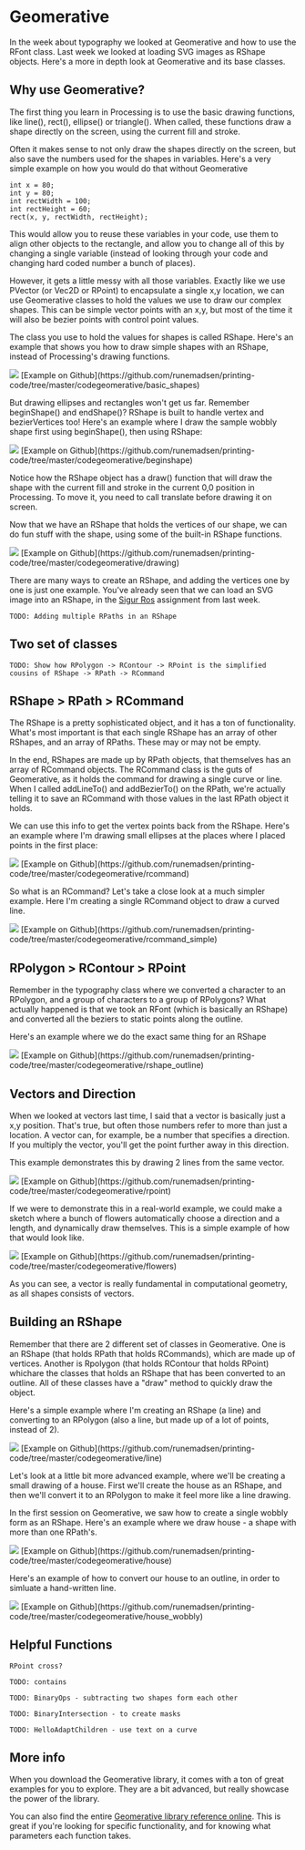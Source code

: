 Geomerative
===========

In the week about typography we looked at Geomerative and how to use the RFont class. Last week we looked at loading SVG images as RShape objects. Here's a more in depth look at Geomerative and its base classes.

Why use Geomerative?
--------------------

The first thing you learn in Processing is to use the basic drawing functions, like line(), rect(), ellipse() or triangle(). When called, these functions draw a shape directly on the screen, using the current fill and stroke.

Often it makes sense to not only draw the shapes directly on the screen, but also save the numbers used for the shapes in variables. Here's a very simple example on how you would do that without Geomerative

	int x = 80;
	int y = 80;
	int rectWidth = 100;
	int rectHeight = 60;
	rect(x, y, rectWidth, rectHeight);

This would allow you to reuse these variables in your code, use them to align other objects to the rectangle, and allow you to change all of this by changing a single variable (instead of looking through your code and changing hard coded number a bunch of places).

However, it gets a little messy with all those variables. Exactly like we use PVector (or Vec2D or RPoint) to encapsulate a single x,y location, we can use Geomerative classes to hold the values we use to draw our complex shapes. This can be simple vector points with an x,y, but most of the time it will also be bezier points with control point values.

The class you use to hold the values for shapes is called RShape. Here's an example that shows you how to draw simple shapes with an RShape, instead of Processing's drawing functions.

<img src="http://runemadsen-2012.s3.amazonaws.com/printing-code-2012/geomerative/basic_shapes_small.jpg" data-slideshow="http://runemadsen-2012.s3.amazonaws.com/printing-code-2012/geomerative/basic_shapes.png" />
[Example on Github](https://github.com/runemadsen/printing-code/tree/master/codegeomerative/basic_shapes)

But drawing ellipses and rectangles won't get us far. Remember beginShape() and endShape()? RShape is built to handle vertex and bezierVertices too! Here's an example where I draw the sample wobbly shape first using beginShape(), then using RShape: 

<img src="http://runemadsen-2012.s3.amazonaws.com/printing-code-2012/geomerative/beginshape_small.jpg" data-slideshow="http://runemadsen-2012.s3.amazonaws.com/printing-code-2012/geomerative/beginshape.png" />
[Example on Github](https://github.com/runemadsen/printing-code/tree/master/codegeomerative/beginshape)

Notice how the RShape object has a draw() function that will draw the shape with the current fill and stroke in the current 0,0 position in Processing. To move it, you need to call translate before drawing it on screen.

Now that we have an RShape that holds the vertices of our shape, we can do fun stuff with the shape, using some of the built-in RShape functions.

<img src="http://runemadsen-2012.s3.amazonaws.com/printing-code-2012/geomerative/drawing_small.jpg" data-slideshow="http://runemadsen-2012.s3.amazonaws.com/printing-code-2012/geomerative/drawing.png" />
[Example on Github](https://github.com/runemadsen/printing-code/tree/master/codegeomerative/drawing)

There are many ways to create an RShape, and adding the vertices one by one is just one example. You've already seen that we can load an SVG image into an RShape, in the [Sigur Ros](https://github.com/runemadsen/printing-code/tree/master/codehomework/sigur_ros) assignment from last week.

	TODO: Adding multiple RPaths in an RShape

Two set of classes
------------------

	TODO: Show how RPolygon -> RContour -> RPoint is the simplified cousins of RShape -> RPath -> RCommand 


RShape > RPath > RCommand
-------------------------

The RShape is a pretty sophisticated object, and it has a ton of functionality. What's most important is that each single RShape has  an array of other RShapes, and an array of RPaths. These may or may not be empty.

In the end, RShapes are made up by RPath objects, that themselves has an array of RCommand objects. The RCommand class is the guts of Geomerative, as it holds the command for drawing a single curve or line. When I called addLineTo() and addBezierTo() on the RPath, we're actually telling it to save an RCommand with those values in the last RPath object it holds.

We can use this info to get the vertex points back from the RShape. Here's an example where I'm drawing small ellipses at the places where I placed points in the first place:

<img src="http://runemadsen-2012.s3.amazonaws.com/printing-code-2012/geomerative/rcommand_small.jpg" data-slideshow="http://runemadsen-2012.s3.amazonaws.com/printing-code-2012/geomerative/rcommand.png" />
[Example on Github](https://github.com/runemadsen/printing-code/tree/master/codegeomerative/rcommand)

So what is an RCommand? Let's take a close look at a much simpler example. Here I'm creating a single RCommand object to draw a curved line.

<img src="http://runemadsen-2012.s3.amazonaws.com/printing-code-2012/geomerative/rcommand_simple_small.jpg" data-slideshow="http://runemadsen-2012.s3.amazonaws.com/printing-code-2012/geomerative/rcommand_simple.png" />
[Example on Github](https://github.com/runemadsen/printing-code/tree/master/codegeomerative/rcommand_simple)


RPolygon > RContour > RPoint
----------------------------

Remember in the typography class where we converted a character to an RPolygon, and a group of characters to a group of RPolygons? What actually happened is that we took an RFont (which is basically an RShape) and converted all the beziers to static points along the outline.

Here's an example where we do the exact same thing for an RShape 

<img src="http://runemadsen-2012.s3.amazonaws.com/printing-code-2012/geomerative/rshape_outline_small.jpg" data-slideshow="http://runemadsen-2012.s3.amazonaws.com/printing-code-2012/geomerative/rshape_outline.png" />
[Example on Github](https://github.com/runemadsen/printing-code/tree/master/codegeomerative/rshape_outline)

Vectors and Direction
---------------------

When we looked at vectors last time, I said that a vector is basically just a x,y position. That's true, but often those numbers refer to more than just a location. A vector can, for example, be a number that specifies a direction. If you multiply the vector, you'll get the point further away in this direction. 

This example demonstrates this by drawing 2 lines from the same vector.

<img src="http://runemadsen-2012.s3.amazonaws.com/printing-code-2012/geomerative/rpoint_small.jpg" data-slideshow="http://runemadsen-2012.s3.amazonaws.com/printing-code-2012/geomerative/rpoint.png" />
[Example on Github](https://github.com/runemadsen/printing-code/tree/master/codegeomerative/rpoint)

If we were to demonstrate this in a real-world example, we could make a sketch where a bunch of flowers automatically choose a direction and a length, and dynamically draw themselves. This is a simple example of how that would look like.

<img src="http://runemadsen-2012.s3.amazonaws.com/printing-code-2012/geomerative/flowers_small.jpg" data-slideshow="http://runemadsen-2012.s3.amazonaws.com/printing-code-2012/geomerative/flowers.png" />
[Example on Github](https://github.com/runemadsen/printing-code/tree/master/codegeomerative/flowers)

As you can see, a vector is really fundamental in computational geometry, as all shapes consists of vectors.


Building an RShape
-------------------

Remember that there are 2 different set of classes in Geomerative. One is an RShape (that holds RPath that holds RCommands), which are made up of vertices. Another is Rpolygon (that holds RContour that holds RPoint) whichare the classes that holds an RShape that has been converted to an outline. All of these classes have a "draw" method to quickly draw the object.

Here's a simple example where I'm creating an RShape (a line) and converting to an RPolygon (also a line, but made up of a lot of points, instead of 2).

<img src="http://runemadsen-2012.s3.amazonaws.com/printing-code-2012/geomerative/line_small.jpg" data-slideshow="http://runemadsen-2012.s3.amazonaws.com/printing-code-2012/geomerative/line.png" />
[Example on Github](https://github.com/runemadsen/printing-code/tree/master/codegeomerative/line)

Let's look at a little bit more advanced example, where we'll be creating a small drawing of a house. First we'll create the house as an RShape, and then we'll convert it to an RPolygon to make it feel more like a line drawing.

In the first session on Geomerative, we saw how to create a single wobbly form as an RShape. Here's an example where we draw house - a shape with more than one RPath's.

<img src="http://runemadsen-2012.s3.amazonaws.com/printing-code-2012/geomerative/house_small.jpg" data-slideshow="http://runemadsen-2012.s3.amazonaws.com/printing-code-2012/geomerative/house.png" />
[Example on Github](https://github.com/runemadsen/printing-code/tree/master/codegeomerative/house)

Here's an example of how to convert our house to an outline, in order to simluate a hand-written line.

<img src="http://runemadsen-2012.s3.amazonaws.com/printing-code-2012/geomerative/house_wobbly_small.jpg" data-slideshow="http://runemadsen-2012.s3.amazonaws.com/printing-code-2012/geomerative/house_wobbly.png" />
[Example on Github](https://github.com/runemadsen/printing-code/tree/master/codegeomerative/house_wobbly)


Helpful Functions
-----------------

	RPoint cross?

	TODO: contains

	TODO: BinaryOps - subtracting two shapes form each other

	TODO: BinaryIntersection - to create masks

	TODO: HelloAdaptChildren - use text on a curve


More info
---------

When you download the Geomerative library, it comes with a ton of great examples for you to explore. They are a bit advanced, but really showcase the power of the library.

You can also find the entire [Geomerative library reference online](http://www.ricardmarxer.com/geomerative/documentation/index.html). This is great if you're looking for specific functionality, and for knowing what parameters each function takes.